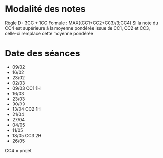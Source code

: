 # Modalité des notes

Règle D : 3CC + 1CC
Formule : MAX((CC1+CC2+CC3)/3;CC4)
Si la note du CC4 est supérieure à la moyenne pondérée issue de CC1, CC2 et CC3, celle-ci remplace cette moyenne pondérée

# Date des séances 

* 09/02
* 16/02
* 23/02
* 02/03
* 09/03 CC1 1H
* 16/03
* 23/03
* 30/03
* 13/04 CC2 1H
* 21/04
* 27/04
* 04/05
* 11/05
* 18/05 CC3 2H
* 26/05 

CC4 = projet
